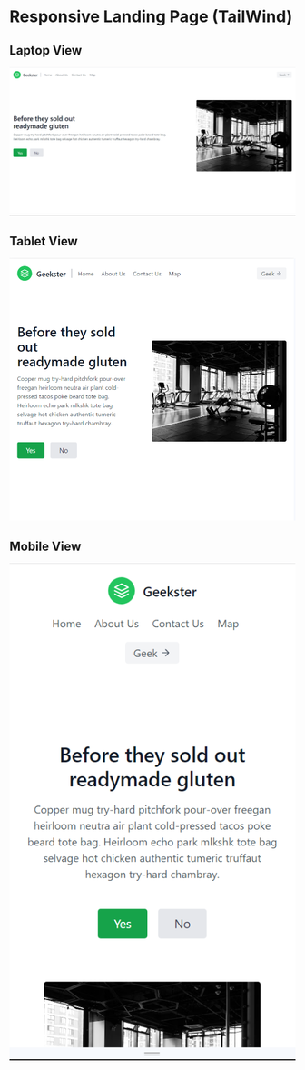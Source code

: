 # Responsive Landing Page (TailWind)

## Laptop View

![Laptop](<Assets/Screenshot 2023-09-28 192602.png>)

## Tablet View

![Tablet](<Assets/Screenshot 2023-09-28 193159.png>)

## Mobile View

![Mobile](<Assets/Screenshot 2023-09-28 193403.png>)
